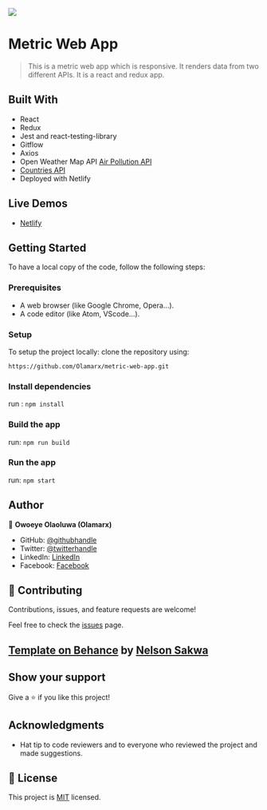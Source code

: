 ![](https://img.shields.io/badge/Microverse-blueviolet)

# Metric Web App

> This is a metric web app which is responsive. It renders data from two different APIs. It is a react and redux app.


## Built With
- React
- Redux
- Jest and react-testing-library
- Gitflow
- Axios
- Open Weather Map API [Air Pollution API](https://openweathermap.org/api/air-pollution)
- [Countries API](https://restcountries.com/)
- Deployed with Netlify

## Live Demos
- [Netlify](https://62e4251a4b271a000956fc3d--famous-gnome-0e9343.netlify.app/continents)

## Getting Started
To have a local copy of the code, follow the following steps:

### Prerequisites
- A web browser (like Google Chrome, Opera...).
- A code editor (like Atom, VScode...).

### Setup
To setup the project locally: clone the repository using:

```
https://github.com/Olamarx/metric-web-app.git
```

### Install dependencies
run : `npm install`

### Build the app
run: `npm run build`

### Run the app
run: `npm start`


## Author
👤 **Owoeye Olaoluwa (Olamarx)**

- GitHub: [@githubhandle](https://github.com/Olamarx)
- Twitter: [@twitterhandle](https://twitter.com/Owoeye0laoluwa)
- LinkedIn: [LinkedIn](https://www.linkedin.com/in/olaoluwa-owoeye-617702162/)
- Facebook: [Facebook](https://web.facebook.com/olaoluwa.owoeye.39)

## 🤝 Contributing
Contributions, issues, and feature requests are welcome!

Feel free to check the [issues](https://github.com/Olamarx/metric-web-app/issues) page.

## [Template on Behance](https://www.behance.net/gallery/31579789/Ballhead-App-%28Free-PSDs%29) by [Nelson Sakwa](https://www.behance.net/sakwadesignstudio)

## Show your support
Give a ⭐️ if you like this project!

## Acknowledgments
- Hat tip to code reviewers and to everyone who reviewed the project and made suggestions.

## 📝 License
This project is [MIT](LICENSE) licensed.
